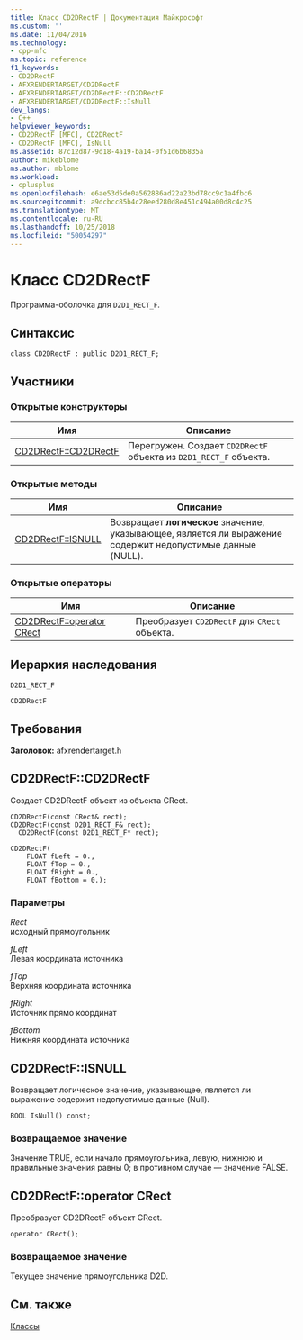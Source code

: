 ```yaml
---
title: Класс CD2DRectF | Документация Майкрософт
ms.custom: ''
ms.date: 11/04/2016
ms.technology:
- cpp-mfc
ms.topic: reference
f1_keywords:
- CD2DRectF
- AFXRENDERTARGET/CD2DRectF
- AFXRENDERTARGET/CD2DRectF::CD2DRectF
- AFXRENDERTARGET/CD2DRectF::IsNull
dev_langs:
- C++
helpviewer_keywords:
- CD2DRectF [MFC], CD2DRectF
- CD2DRectF [MFC], IsNull
ms.assetid: 87c12d87-9d18-4a19-ba14-0f51d6b6835a
author: mikeblome
ms.author: mblome
ms.workload:
- cplusplus
ms.openlocfilehash: e6ae53d5de0a562886ad22a23bd78cc9c1a4fbc6
ms.sourcegitcommit: a9dcbcc85b4c28eed280d8e451c494a00d8c4c25
ms.translationtype: MT
ms.contentlocale: ru-RU
ms.lasthandoff: 10/25/2018
ms.locfileid: "50054297"
---
```

# <a name="cd2drectf-class"></a>Класс CD2DRectF

Программа-оболочка для `D2D1_RECT_F`.

## <a name="syntax"></a>Синтаксис

```
class CD2DRectF : public D2D1_RECT_F;
```

## <a name="members"></a>Участники

### <a name="public-constructors"></a>Открытые конструкторы

|Имя|Описание|
|----------|-----------------|
|[CD2DRectF::CD2DRectF](#cd2drectf)|Перегружен. Создает `CD2DRectF` объекта из `D2D1_RECT_F` объекта.|

### <a name="public-methods"></a>Открытые методы

|Имя|Описание|
|----------|-----------------|
|[CD2DRectF::ISNULL](#isnull)|Возвращает **логическое** значение, указывающее, является ли выражение содержит недопустимые данные (NULL).|

### <a name="public-operators"></a>Открытые операторы

|Имя|Описание|
|----------|-----------------|
|[CD2DRectF::operator CRect](#operator_crect)|Преобразует `CD2DRectF` для `CRect` объекта.|

## <a name="inheritance-hierarchy"></a>Иерархия наследования

`D2D1_RECT_F`

`CD2DRectF`

## <a name="requirements"></a>Требования

**Заголовок:** afxrendertarget.h

##  <a name="cd2drectf"></a>  CD2DRectF::CD2DRectF

Создает CD2DRectF объект из объекта CRect.

```
CD2DRectF(const CRect& rect);
CD2DRectF(const D2D1_RECT_F& rect);
  CD2DRectF(const D2D1_RECT_F* rect);

CD2DRectF(
    FLOAT fLeft = 0.,
    FLOAT fTop = 0.,
    FLOAT fRight = 0.,
    FLOAT fBottom = 0.);
```

### <a name="parameters"></a>Параметры

*Rect*<br/>
исходный прямоугольник

*fLeft*<br/>
Левая координата источника

*fTop*<br/>
Верхняя координата источника

*fRight*<br/>
Источник прямо координат

*fBottom*<br/>
Нижняя координата источника

##  <a name="isnull"></a>  CD2DRectF::ISNULL

Возвращает логическое значение, указывающее, является ли выражение содержит недопустимые данные (Null).

```
BOOL IsNull() const;
```

### <a name="return-value"></a>Возвращаемое значение

Значение TRUE, если начало прямоугольника, левую, нижнюю и правильные значения равны 0; в противном случае — значение FALSE.

##  <a name="operator_crect"></a>  CD2DRectF::operator CRect

Преобразует CD2DRectF объект CRect.

```
operator CRect();
```

### <a name="return-value"></a>Возвращаемое значение

Текущее значение прямоугольника D2D.

## <a name="see-also"></a>См. также

[Классы](../../mfc/reference/mfc-classes.md)
